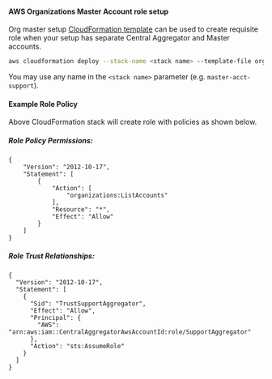 #### AWS Organizations Master Account role setup

Org master setup [CloudFormation template](../org-master-cf-template.yaml) can be used to create requisite role 
when your setup has separate Central Aggregator and Master accounts.

```bash
aws cloudformation deploy --stack-name <stack name> --template-file org-master-cf-template.yaml --parameter-overrides CentralAggregatorAwsAccountId=<central aggregator account id> --capabilities CAPABILITY_IAM CAPABILITY_NAMED_IAM --profile aws_profile 
```

You may use any name in the `<stack name>` parameter (e.g. `master-acct-support`).

#### Example Role Policy
Above CloudFormation stack will create role with policies as shown below.

##### Role Policy Permissions:

```
{
    "Version": "2012-10-17",
    "Statement": [
        {
            "Action": [
                "organizations:ListAccounts"
            ],
            "Resource": "*",
            "Effect": "Allow"
        }
    ]
}
```

##### Role Trust Relationships:

```
{
  "Version": "2012-10-17",
  "Statement": [
    {
      "Sid": "TrustSupportAggregator",
      "Effect": "Allow",
      "Principal": {
        "AWS": "arn:aws:iam::CentralAggregatorAwsAccountId:role/SupportAggregator"
      },
      "Action": "sts:AssumeRole"
    }
  ]
}
```